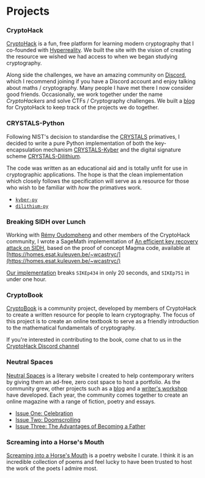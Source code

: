 # Projects

### CryptoHack

[CryptoHack](https://cryptohack.org) is a fun, free platform for learning 
modern cryptography that I co-founded with 
[Hyperreality](https://github.com/hyperreality/ctf-writeups). We built the 
site with the vision of creating the resource we wished we had access to 
when we began studying cryptography. 

Along side the challenges, we have an amazing community on 
[Discord](https://discord.gg/eJaJ3xC), which I recommend joining if you 
have a Discord account and enjoy talking about maths / cryptography. 
Many people I have met there I now consider good friends. Occasionally, 
we work together under the name *CryptoHackers* and solve 
CTFs / Cryptography challenges. We built a 
[blog](https://blog.cryptohack.org/) for CryptoHack to keep track of the 
projects we do together.

### CRYSTALS-Python

Following NIST's decision to standardise the 
[CRYSTALS](https://pq-crystals.org)
primatives, I decided to write a pure Python implementation of both the 
key-encapsulation mechanism 
[CRYSTALS-Kyber](https://pq-crystals.org/kyber/index.shtml) 
and the digital signature scheme 
[CRYSTALS-Dilithium](https://pq-crystals.org/dilithium/index.shtml).

The code was written as an educational aid and is totally unfit
for use in cryptographic applications. The hope is that the clean
implementation which closely follows the specification will serve as a
resource for those who wish to be familiar with *how* the primatives 
work.

- [`kyber-py`](https://github.com/jack4818/kyber-py) 
- [`dilithium-py`](https://github.com/jack4818/dilithium-py)

### Breaking SIDH over Lunch

Working with [Rémy Oudompheng](https://twitter.com/oudomphe) 
and other members of the CryptoHack community,
I wrote a SageMath implementation of 
[An efficient key recovery attack on SIDH](https://eprint.iacr.org/2022/975.pdf),
based on the proof of concept Magma code, available at
[https://homes.esat.kuleuven.be/~wcastryc/](https://homes.esat.kuleuven.be/~wcastryc/)

[Our implementation](https://github.com/jack4818/Castryck-Decru-SageMath) 
breaks `SIKEp434` in only 20 seconds, and `SIKEp751` in under one hour.

### CryptoBook

[CryptoBook](https://cryptohack.gitbook.io/cryptobook/) is a community 
project, developed by members of CryptoHack to create a written resource 
for people to learn cryptography. The focus of this project is to create 
an online textbook to serve as a friendly introduction to the mathematical 
fundamentals of cryptography.

If you're interested in contributing to the book, come chat to us in the 
[CryptoHack Discord channel](https://discord.gg/eJaJ3xC)

### Neutral Spaces

[Neutral Spaces](https://neutralspaces.co/) is a literary website I created 
to help contemporary writers by giving them an ad-free, zero cost space to 
host a portfolio. As the community grew, other projects such as a 
[blog](https://neutralspaces.co/blog) 
and a [writer's workshop](https://neutralspaces.co/workshop) have developed. 
Each year, the community comes together to create an online magazine with a 
range of fiction, poetry and essays.

- [Issue One: Celebration](https://neutralspaces.co/magazine/one/)
- [Issue Two: Doomscrolling](https://neutralspaces.co/magazine/two/)
- [Issue Three: The Advantages of Becoming a Father](https://neutralspaces.co/magazine/three/)

### Screaming into a Horse's Mouth

[Screaming into a Horse's Mouth](https://screamingintoahorsesmouth.com/) is a poetry 
website I curate. I think it is an incredible collection of poems and feel lucky 
to have been trusted to host the work of the poets I admire most.

